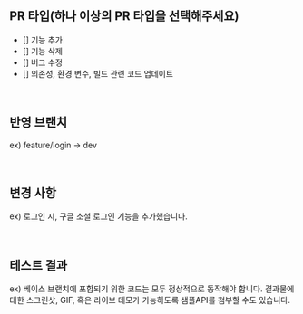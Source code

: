 ## PR 타입(하나 이상의 PR 타입을 선택해주세요)
- [] 기능 추가
- [] 기능 삭제
- [] 버그 수정
- [] 의존성, 환경 변수, 빌드 관련 코드 업데이트

<br>

## 반영 브랜치
ex) feature/login -> dev

<br>

## 변경 사항
ex) 로그인 시, 구글 소셜 로그인 기능을 추가했습니다.

<br>

## 테스트 결과
ex) 베이스 브랜치에 포함되기 위한 코드는 모두 정상적으로 동작해야 합니다. 결과물에 대한 스크린샷, GIF, 혹은 라이브 데모가 가능하도록 샘플API를 첨부할 수도 있습니다.
